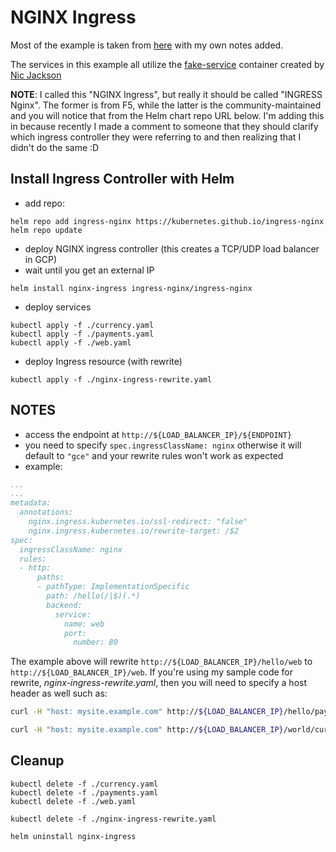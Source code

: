 # NGINX Ingress

Most of the example is taken from [here](https://cloud.google.com/community/tutorials/nginx-ingress-gke) with my own notes added.

The services in this example all utilize the [fake-service](https://github.com/nicholasjackson/fake-service) container created by [Nic Jackson](https://github.com/nicholasjackson)

**NOTE**: I called this "NGINX Ingress", but really it should be called "INGRESS Nginx".  The former is from F5, while the latter is the community-maintained and you will notice that from the Helm chart repo URL below. I'm adding this in because recently I made a comment to someone that they should clarify which ingress controller they were referring to and then realizing that I didn't do the same :D


## Install Ingress Controller with Helm
- add repo:
```
helm repo add ingress-nginx https://kubernetes.github.io/ingress-nginx
helm repo update
```

- deploy NGINX ingress controller (this creates a TCP/UDP load balancer in GCP)
- wait until you get an external IP
```
helm install nginx-ingress ingress-nginx/ingress-nginx
```

- deploy services
```
kubectl apply -f ./currency.yaml
kubectl apply -f ./payments.yaml
kubectl apply -f ./web.yaml
```

- deploy Ingress resource (with rewrite)
```
kubectl apply -f ./nginx-ingress-rewrite.yaml
```

## NOTES
- access the endpoint at `http://${LOAD_BALANCER_IP}/${ENDPOINT}`
- you need to specify `spec.ingressClassName: nginx` otherwise it will default to `"gce"` and your rewrite rules won't work as expected
- example:
```yaml
...
...
metadata:
  annotations:
    nginx.ingress.kubernetes.io/ssl-redirect: "false"
    nginx.ingress.kubernetes.io/rewrite-target: /$2
spec:
  ingressClassName: nginx
  rules:
  - http:
      paths:
      - pathType: ImplementationSpecific
        path: /hello(/|$)(.*)
        backend:
          service:
            name: web
            port:
              number: 80
```

The example above will rewrite `http://${LOAD_BALANCER_IP}/hello/web` to `http://${LOAD_BALANCER_IP}/web`.  If you're using my sample code for rewrite, *nginx-ingress-rewrite.yaml*, then you will need to specify a host header as well such as:
```sh
curl -H "host: mysite.example.com" http://${LOAD_BALANCER_IP}/hello/payments

curl -H "host: mysite.example.com" http://${LOAD_BALANCER_IP}/world/currency
```


## Cleanup
```
kubectl delete -f ./currency.yaml
kubectl delete -f ./payments.yaml
kubectl delete -f ./web.yaml

kubectl delete -f ./nginx-ingress-rewrite.yaml

helm uninstall nginx-ingress
```
